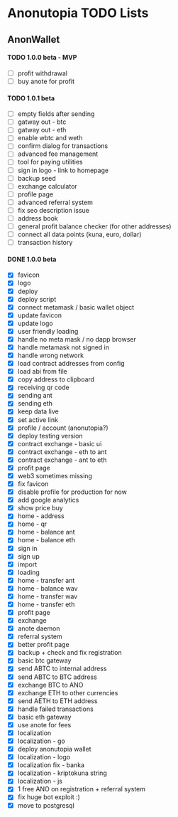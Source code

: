 # Anonutopia TODO Lists

## AnonWallet

#### TODO 1.0.0 beta - MVP

- [ ] profit withdrawal
- [ ] buy anote for profit

#### TODO 1.0.1 beta

- [ ] empty fields after sending
- [ ] gatway out - btc
- [ ] gatway out - eth
- [ ] enable wbtc and weth
- [ ] confirm dialog for transactions
- [ ] advanced fee management
- [ ] tool for paying utilities
- [ ] sign in logo - link to homepage
- [ ] backup seed
- [ ] exchange calculator
- [ ] profile page
- [ ] advanced referral system
- [ ] fix seo description issue
- [ ] address book
- [ ] general profit balance checker (for other addresses)
- [ ] connect all data points (kuna, euro, dollar)
- [ ] transaction history

#### DONE 1.0.0 beta

- [x] favicon
- [x] logo
- [x] deploy
- [x] deploy script
- [x] connect metamask / basic wallet object
- [x] update favicon
- [x] update logo
- [x] user friendly loading
- [x] handle no meta mask / no dapp browser
- [x] handle metamask not signed in
- [x] handle wrong network
- [x] load contract addresses from config
- [x] load abi from file
- [x] copy address to clipboard
- [x] receiving qr code
- [x] sending ant
- [x] sending eth
- [x] keep data live
- [x] set active link
- [x] profile / account (anonutopia?)
- [x] deploy testing version
- [x] contract exchange - basic ui
- [x] contract exchange - eth to ant
- [x] contract exchange - ant to eth
- [x] profit page
- [x] web3 sometimes missing
- [x] fix favicon
- [x] disable profile for production for now
- [x] add google analytics
- [x] show price buy
- [x] home - address
- [x] home - qr
- [x] home - balance ant
- [x] home - balance eth
- [x] sign in
- [x] sign up
- [x] import
- [x] loading
- [x] home - transfer ant
- [x] home - balance wav
- [x] home - transfer wav
- [x] home - transfer eth
- [x] profit page
- [x] exchange
- [x] anote daemon
- [x] referral system
- [x] better profit page
- [x] backup + check and fix registration
- [x] basic btc gateway
- [x] send ABTC to internal address
- [x] send ABTC to BTC address
- [x] exchange BTC to ANO
- [x] exchange ETH to other currencies
- [x] send AETH to ETH address
- [x] handle failed transactions
- [x] basic eth gateway
- [x] use anote for fees
- [x] localization
- [x] localization - go
- [x] deploy anonutopia wallet
- [x] localization - logo
- [x] localization fix - banka
- [x] localization - kriptokuna string
- [x] localization - js
- [x] 1 free ANO on registration + referral system
- [x] fix huge bot exploit :)
- [x] move to postgresql
